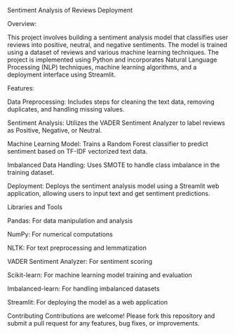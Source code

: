 Sentiment Analysis of Reviews Deployment

Overview:

This project involves building a sentiment analysis model that classifies user reviews into positive, neutral, and negative sentiments. 
The model is trained using a dataset of reviews and various machine learning techniques. 
The project is implemented using Python and incorporates Natural Language Processing (NLP) techniques, machine learning algorithms, and a deployment interface using Streamlit.

Features:

Data Preprocessing: Includes steps for cleaning the text data, removing duplicates, and handling missing values.

Sentiment Analysis: Utilizes the VADER Sentiment Analyzer to label reviews as Positive, Negative, or Neutral.

Machine Learning Model: Trains a Random Forest classifier to predict sentiment based on TF-IDF vectorized text data.

Imbalanced Data Handling: Uses SMOTE to handle class imbalance in the training dataset.

Deployment: Deploys the sentiment analysis model using a Streamlit web application, allowing users to input text and get sentiment predictions.

Libraries and Tools

Pandas: For data manipulation and analysis

NumPy: For numerical computations

NLTK: For text preprocessing and lemmatization

VADER Sentiment Analyzer: For sentiment scoring

Scikit-learn: For machine learning model training and evaluation

Imbalanced-learn: For handling imbalanced datasets

Streamlit: For deploying the model as a web application


Contributing
Contributions are welcome! Please fork this repository and submit a pull request for any features, bug fixes, or improvements.

